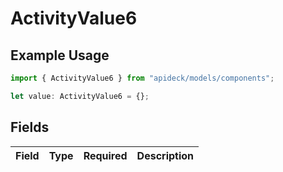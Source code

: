 # ActivityValue6

## Example Usage

```typescript
import { ActivityValue6 } from "apideck/models/components";

let value: ActivityValue6 = {};
```

## Fields

| Field       | Type        | Required    | Description |
| ----------- | ----------- | ----------- | ----------- |